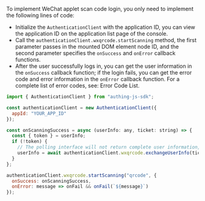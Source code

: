 To implement WeChat applet scan code login, you only need to implement the following lines of code:

- Initialize the `AuthenticationClient` with the application ID, you can view the application ID on the application list page of the console.
- Call the `authenticationClient.wxqrcode.startScanning` method, the first parameter passes in the mounted DOM element node ID, and the second parameter specifies the `onSuccess` and `onError` callback functions.
- After the user successfully logs in, you can get the user information in the `onSuccess` callback function; if the login fails, you can get the error code and error information in the `onError` callback function. For a complete list of error codes, see: Error Code List.

```javascript
import { AuthenticationClient } from "authing-js-sdk";

const authenticationClient = new AuthenticationClient({
  appId: "YOUR_APP_ID"
});

const onScanningSuccess = async (userInfo: any, ticket: string) => {
  const { token } = userInfo;
  if (!token) {
    // The polling interface will not return complete user information, you need to use ticket in exchange
    userInfo = await authenticationClient.wxqrcode.exchangeUserInfo(ticket);
  }
};

authenticationClient.wxqrcode.startScanning("qrcode", {
  onSuccess: onScanningSuccess,
  onError: message => onFail && onFail(`${message}`)
});
```
